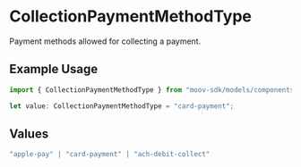 # CollectionPaymentMethodType

Payment methods allowed for collecting a payment.

## Example Usage

```typescript
import { CollectionPaymentMethodType } from "moov-sdk/models/components";

let value: CollectionPaymentMethodType = "card-payment";
```

## Values

```typescript
"apple-pay" | "card-payment" | "ach-debit-collect"
```